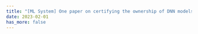 ```yaml
---
title: "[ML System] One paper on certifying the ownership of DNN models is accepted by WWW 2023."
date: 2023-02-01
has_more: false
---
```


